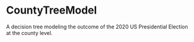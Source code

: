 # CountyTreeModel
A decision tree modeling the outcome of the 2020 US Presidential Election at the county level. 
